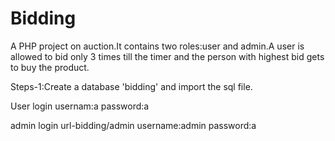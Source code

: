 # Bidding
A PHP project on auction.It contains two roles:user and admin.A user is allowed to bid only 3 times till the timer and the person with highest bid gets to buy the product. 

Steps-1:Create a database 'bidding' and import the sql file.

User login
usernam:a
password:a

admin login url-bidding/admin
username:admin
password:a


